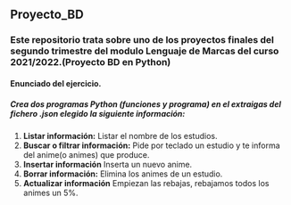 ## Proyecto_BD

### Este repositorio trata sobre uno de los proyectos finales del segundo trimestre del modulo Lenguaje de Marcas del curso 2021/2022.(Proyecto BD en Python)

#### Enunciado del ejercicio.

##### Crea dos programas Python (funciones y programa) en el extraigas del fichero .json elegido la siguiente información:

1. **Listar información:** Listar el nombre de los estudios.
2. **Buscar o filtrar información:** Pide por teclado un estudio y te informa del anime(o animes) que produce.
3. **Insertar información** Inserta un nuevo anime.
4. **Borrar información:** Elimina los animes de un estudio.
5. **Actualizar información** Empiezan las rebajas, rebajamos todos los animes un 5%.
 
